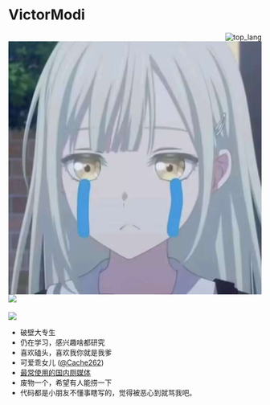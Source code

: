 # VictorModi
<img align="right" src="https://github-readme-stats.vercel.app/api/top-langs/?username=VictorModi&theme=dark"  alt="top_lang"/>
<img align="right" src="https://github.com/VictorModi/VictorModi/blob/main/img/cryingMutsumi.jpg">

<img src="https://spotify-github-profile.kittinanx.com/api/view?uid=31tkakwemqx2ktplrko5vcmxlpcq&cover_image=true&theme=novatorem&show_offline=true&background_color=121212&interchange=true&bar_color=53b14f&bar_color_cover=true">

<img align="center" src="https://github-readme-stats.vercel.app/api/?username=VictorModi&theme=dark"/></a>

+ 破壁大专生
+ 仍在学习，感兴趣啥都研究
+ 喜欢磕头，喜欢我你就是我爹
+ 可爱乖女儿 ([@Cache262](https://github.com/CaChe262))
+ [最常使用的国内厕媒体](https://space.bilibili.com/11337605)
+ 废物一个，希望有人能捞一下
+ 代码都是小朋友不懂事瞎写的，觉得被恶心到就骂我吧。
